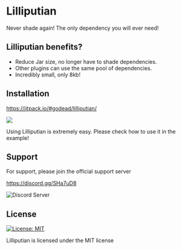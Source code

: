 # Lilliputian

Never shade again! The only dependency you will ever need!

## Lilliputian benefits? 

* Reduce Jar size, no longer have to shade dependencies.
* Other plugins can use the same pool of dependencies.
* Incredibly small, only 8kb!

## Installation

https://jitpack.io/#godead/lilliputian/

[![](https://jitpack.io/v/godead/lilliputian.svg)](https://jitpack.io/#godead/lilliputian/)

Using Lilliputian is extremely easy. Please check how to use it in the example!

## Support

For support, please join the official support server

https://discord.gg/SHa7uD8

![Discord Server](https://discord.com/api/guilds/730339636639039548/widget.png?style=banner2)

## License

[![License: MIT](https://img.shields.io/badge/License-MIT-yellow.svg)](https://opensource.org/licenses/MIT)

Lilliputian is licensed under the MIT license
